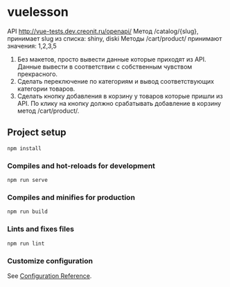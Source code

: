 # vuelesson

API http://vue-tests.dev.creonit.ru/openapi/
Метод /catalog/{slug}, принимает slug из списка: shiny, diski
Методы /cart/product/ принимают значения: 1,2,3,5

1. Без макетов, просто вывести данные которые приходят из API. Данные вывести в соответствии с собственным чувством прекрасного. 
2. Сделать переключение по категориям и вывод соответствующих категории товаров. 
3. Сделать кнопку добавления в корзину у товаров которые пришли из API. По клику на кнопку должно срабатывать добавление в корзину метод /cart/product/.


## Project setup
```
npm install
```

### Compiles and hot-reloads for development
```
npm run serve
```

### Compiles and minifies for production
```
npm run build
```

### Lints and fixes files
```
npm run lint
```

### Customize configuration
See [Configuration Reference](https://cli.vuejs.org/config/).
